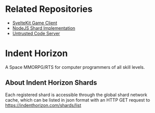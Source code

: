 # Related Repositories

- [SvelteKit Game Client](https://github.com/ikealmighty/indenthorizon-www)
- [NodeJS Shard Implementation](https://github.com/ikealmighty/indenthorizon-shard)
- [Untrusted Code Server](https://github.com/ikealmighty/indenthorizon-codebox)

# Indent Horizon

A Space MMORPG/RTS for computer programmers of all skill levels.

## About Indent Horizon Shards

Each registered shard is accessible through the global shard network cache, which can be listed in json format with an HTTP GET request to https://indenthorizon.com/shards/list
